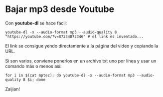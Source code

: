 # Bajar mp3 desde Youtube

Con __youtube-dl__ se hace fácil:

    youtube-dl -x --audio-format mp3 --audio-quality 8 "https://youtube.com/?v=87234872346" # el link es inventado... 

El link se consigue yendo directamente a la página del video y copiando la URL.

Si son varios, conviene ponerlos en un archivo txt uno por línea y usar un comando más o menos así:

    for i in $(cat mptez); do youtube-dl -x --audio-format mp3 --audio-quality 8 $i; done

Zaijian!
